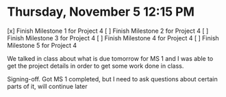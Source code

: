 # Thursday, November 5 12:15 PM
[x] Finish Milestone 1 for Project 4
[ ] Finish Milestone 2 for Project 4
[ ] Finish Milestone 3 for Project 4
[ ] Finish Milestone 4 for Project 4
[ ] Finish Milestone 5 for Project 4

We talked in class about what is due tomorrow for MS 1 and I was able to get the project details in order to get some work done in class. 

Signing-off. Got MS 1 completed, but I need to ask questions about certain parts of it, will continue later